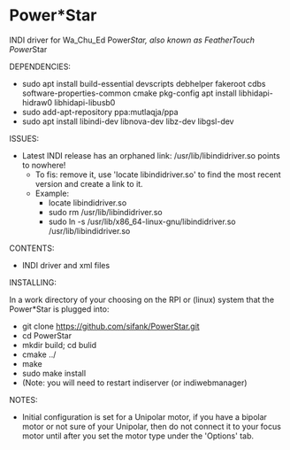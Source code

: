 # Power*Star
INDI driver for Wa_Chu_Ed Power*Star, also known as FeatherTouch Power*Star

DEPENDENCIES:
- sudo apt install build-essential devscripts debhelper fakeroot cdbs software-properties-common cmake pkg-config apt install libhidapi-hidraw0 libhidapi-libusb0
- sudo add-apt-repository ppa:mutlaqja/ppa 
- sudo apt install libindi-dev libnova-dev libz-dev libgsl-dev

ISSUES:
- Latest INDI release has an orphaned link:  /usr/lib/libindidriver.so points to nowhere!
  - To fis: remove it, use 'locate libindidriver.so' to find the most recent version and create a link to it.
  - Example: 
    - locate libindidriver.so 
    - sudo rm /usr/lib/libindidriver.so
    - sudo ln -s /usr/lib/x86_64-linux-gnu/libindidriver.so   /usr/lib/libindidriver.so

CONTENTS:
- INDI driver and xml files

INSTALLING:

In a work directory of your choosing on the RPI 
or (linux) system that the Power*Star is plugged into:

- git clone https://github.com/sifank/PowerStar.git
- cd PowerStar
- mkdir build; cd bulid
- cmake ../
- make
- sudo make install
- (Note: you will need to restart indiserver (or indiwebmanager)

NOTES:

- Initial configuration is set for a Unipolar motor, if you have a bipolar motor or not sure of your Unipolar, then do not connect it to your focus motor until after you set the motor type under the 'Options' tab.


